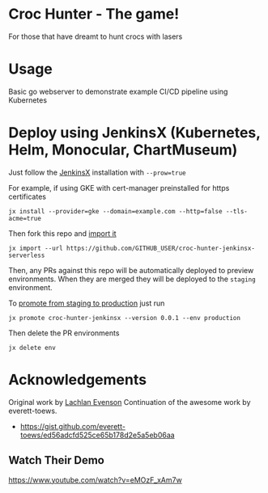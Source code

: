 # Croc Hunter - The game!

For those that have dreamt to hunt crocs with lasers

# Usage

Basic go webserver to demonstrate example CI/CD pipeline using Kubernetes

# Deploy using JenkinsX (Kubernetes, Helm, Monocular, ChartMuseum)

Just follow the [JenkinsX](http://jenkins-x.io) installation with `--prow=true`

For example, if using GKE with cert-manager preinstalled for https certificates

    jx install --provider=gke --domain=example.com --http=false --tls-acme=true

Then fork this repo and [import it](http://jenkins-x.io/developing/import/)

    jx import --url https://github.com/GITHUB_USER/croc-hunter-jenkinsx-serverless

Then, any PRs against this repo will be automatically deployed to preview environments.
When they are merged they will be deployed to the `staging` environment.

To [promote from staging to production](http://jenkins-x.io/developing/promote/) just run

    jx promote croc-hunter-jenkinsx --version 0.0.1 --env production

Then delete the PR environments

    jx delete env

# Acknowledgements

Original work by [Lachlan Evenson](https://github.com/lachie83/croc-hunter)
Continuation of the awesome work by everett-toews.
* https://gist.github.com/everett-toews/ed56adcfd525ce65b178d2e5a5eb06aa

## Watch Their Demo

https://www.youtube.com/watch?v=eMOzF_xAm7w
